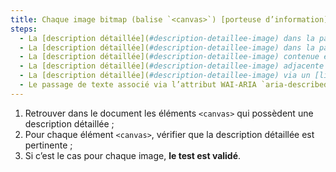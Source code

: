 ```yaml
---
title: Chaque image bitmap (balise `<canvas>`) [porteuse d’information](#image-porteuse-d-information), ayant une [description détaillée](#description-detaillee-image), vérifie-t-elle ces conditions ?
steps:
  - La [description détaillée](#description-detaillee-image) dans la page et signalée par l’[alternative textuelle](#alternative-textuelle-image) est pertinente ;
  - La [description détaillée](#description-detaillee-image) dans la page et signalée par le texte contenu entre `<canvas>` et `</canvas>` est pertinente ;
  - La [description détaillée](#description-detaillee-image) contenue entre `<canvas>` et `</canvas>` est pertinente ;
  - La [description détaillée](#description-detaillee-image) adjacente à l’image bitmap est pertinente ;
  - La [description détaillée](#description-detaillee-image) via un [lien ou un bouton adjacent](#lien-ou-bouton-adjacent) est pertinente ;
  - Le passage de texte associé via l’attribut WAI-ARIA `aria-describedby` est pertinent.
---
```


1. Retrouver dans le document les éléments `<canvas>` qui possèdent une description détaillée ;
2. Pour chaque élément `<canvas>`, vérifier que la description détaillée est pertinente ;
3. Si c’est le cas pour chaque image, **le test est validé**.
